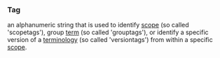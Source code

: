 ### Tag

an alphanumeric string that is used to identify <a href="https://essif-lab.github.io/framework/docs/terms/scope" hovertext="Scope: the extent of the area or subject matter (which we use, e.g., to define Patterns, Concepts, Terms and Glossaries in, but it serves other purposes as well).">scope</a> (so called 'scopetags'), group <a href="https://essif-lab.github.io/framework/docs/terms/term" hovertext="Term: a word or phrase (i.e.: text) that is used in at least one Scope/context to represent a specific Concept.">term</a> (so called 'grouptags'), or identify a specific version of a <a href="https://essif-lab.github.io/framework/docs/terms/terminology" hovertext="Terminology (in/of a Scope): the set of terms that are used within a single Scope to refer to a single Definition, enabling Parties to reason and communicate ideas they have about one or more specific topics.">terminology</a> (so called 'versiontags') from within a specific <a href="https://essif-lab.github.io/framework/docs/terms/scope" hovertext="Scope: the extent of the area or subject matter (which we use, e.g., to define Patterns, Concepts, Terms and Glossaries in, but it serves other purposes as well).">scope</a>.